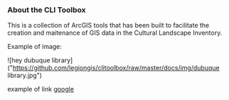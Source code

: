 ### About the CLI Toolbox

This is a collection of ArcGIS tools that has been built to facilitate the creation and maitenance of GIS data in the Cultural Landscape Inventory.

Example of image:

![hey dubuque library]("https://github.com/legiongis/clitoolbox/raw/master/docs/img/dubuque library.jpg")

example of link
[google](https://google.com)